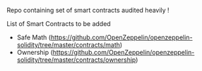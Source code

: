 Repo containing set of smart contracts audited heavily !

List of Smart Contracts to be added

- Safe Math (https://github.com/OpenZeppelin/openzeppelin-solidity/tree/master/contracts/math)
- Ownership (https://github.com/OpenZeppelin/openzeppelin-solidity/tree/master/contracts/ownership)
